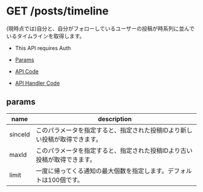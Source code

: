 # GET /posts/timeline

(現時点では)自分と、自分がフォローしているユーザーの投稿が時系列に並んでいるタイムラインを取得します。

- This API requires Auth

- [Params](#params)
- [API Code](/src/endpoints/posts/timeline.js)
- [API Handler Code](/src/handlers/web/posts/timeline.js)

## params

name|description
---|---
sinceId|このパラメータを指定すると、指定された投稿IDより新しい投稿が取得できます。
maxId|このパラメータを指定すると、指定された投稿IDより古い投稿が取得できます。
limit|一度に帰ってくる通知の最大個数を指定します。デフォルトは100個です。